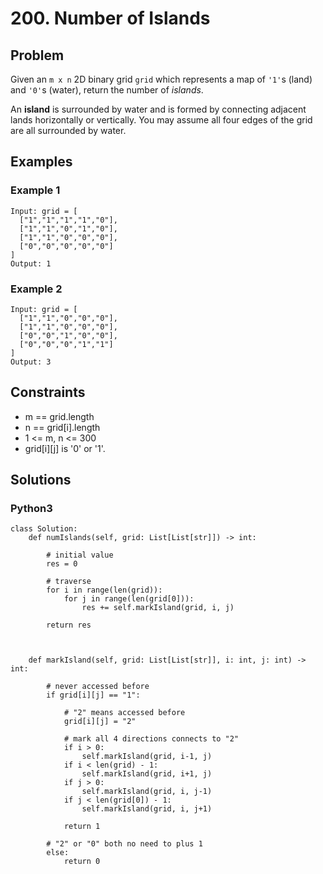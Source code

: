 # 200. Number of Islands

## Problem

Given an `m x n` 2D binary grid `grid` which represents a map of `'1'`s (land) and `'0'`s (water), return the number of *islands*.

An **island** is surrounded by water and is formed by connecting adjacent lands horizontally or vertically. You may assume all four edges of the grid are all surrounded by water.

## Examples

### Example 1

```
Input: grid = [
  ["1","1","1","1","0"],
  ["1","1","0","1","0"],
  ["1","1","0","0","0"],
  ["0","0","0","0","0"]
]
Output: 1
```

### Example 2

```
Input: grid = [
  ["1","1","0","0","0"],
  ["1","1","0","0","0"],
  ["0","0","1","0","0"],
  ["0","0","0","1","1"]
]
Output: 3
```

## Constraints

* m == grid.length
* n == grid[i].length
* 1 <= m, n <= 300
* grid[i][j] is '0' or '1'.

## Solutions

### Python3

```
class Solution:
    def numIslands(self, grid: List[List[str]]) -> int:
        
        # initial value
        res = 0
        
        # traverse
        for i in range(len(grid)):
            for j in range(len(grid[0])):
                res += self.markIsland(grid, i, j)
        
        return res
        
        
    
    def markIsland(self, grid: List[List[str]], i: int, j: int) -> int:
        
        # never accessed before
        if grid[i][j] == "1":
            
            # "2" means accessed before
            grid[i][j] = "2"
            
            # mark all 4 directions connects to "2"
            if i > 0:
                self.markIsland(grid, i-1, j)
            if i < len(grid) - 1:
                self.markIsland(grid, i+1, j)
            if j > 0:
                self.markIsland(grid, i, j-1)
            if j < len(grid[0]) - 1:
                self.markIsland(grid, i, j+1)
            
            return 1
        
        # "2" or "0" both no need to plus 1
        else:
            return 0
```
